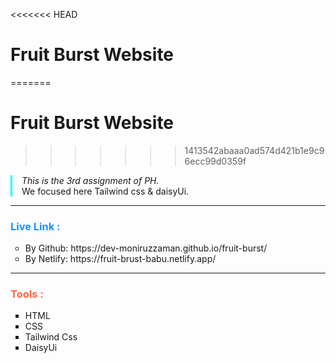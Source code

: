<<<<<<< HEAD
# Fruit Burst Website
=======
# Fruit Burst Website 
>>>>>>> 1413542abaaa0ad574d421b1e9c96ecc99d0359f

<p style="border-left: 3px solid aqua; padding-left:15px;">
<em>This is the 3rd assignment of PH.</em> <br>  
We focused here Tailwind css & daisyUi. 
</p>
<hr>
<h3 style="color:dodgerblue; font-weight:bold;">
  Live Link :
</h3>
<ul type="circle">
    <li>By Github: https://dev-moniruzzaman.github.io/fruit-burst/</li>
    <li>By Netlify: https://fruit-brust-babu.netlify.app/ </li>
</ul>
<hr>
<h3 style="color:tomato; font-weight:bold;">
Tools :
</h3>
<ul type="square">
<li>HTML</li>
<li>CSS</li>
<li>Tailwind Css</li>
<li>DaisyUi</li>
</ul>
